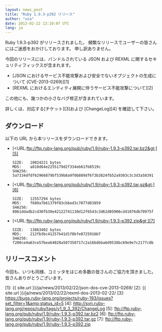 ```yaml
---
layout: news_post
title: "Ruby 1.9.3-p392 リリース"
author: "usa"
date: 2013-02-22 13:10:07 UTC
lang: ja
---
```


Ruby 1.9.3-p392 がリリースされました。 頻繁なリリースでユーザーの皆さんにはご迷惑をおかけしております。 申し訳ありません。

今回のリリースには、バンドルされている JSON および REXML に関するセキュリティフィックスが含まれます。

* [JSON におけるサービス不能攻撃および安全でないオブジェクトの生成について (CVE-2013-0269)][1]
* [REXML におけるエンティティ展開に伴うサービス不能攻撃について][2]

この他にも、幾つかの小さなバグ修正が含まれています。

詳しくは、対応する[チケット][3]および [ChangeLog][4] を確認して下さい。

## ダウンロード

以下の URL から本リリースをダウンロードできます。

* [&lt;URL:ftp://ftp.ruby-lang.org/pub/ruby/1.9/ruby-1.9.3-p392.tar.bz2&gt;][5]

      SIZE:   10024221 bytes
      MD5:    a810d64e2255179d2f334eb61fb8519c
      SHA256: 5a7334dfdf62966879bf539b8a9f0b889df6f3b3824fb52a9303c3c3d3a58391

* [&lt;URL:ftp://ftp.ruby-lang.org/pub/ruby/1.9/ruby-1.9.3-p392.tar.gz&gt;][6]

      SIZE:   12557294 bytes
      MD5:    f689a7b61379f83cbbed3c7077d83859
      SHA256: 8861ddadb2cd30fb30e42122741130d12f6543c3d62d05906cd41076db70975f

* [&lt;URL:ftp://ftp.ruby-lang.org/pub/ruby/1.9/ruby-1.9.3-p392.zip&gt;][7]

      SIZE:   13863402 bytes
      MD5:    212fb3bc41257b41d1f8bfe0725916b7
      SHA256: f200ce4a63ce57bea64028a507350717c2a16bdbba6d9538bc69e9e7c2177c8b

## リリースコメント

今回も、いつも同様、コミッタをはじめ多数の皆さんのご協力を頂きました。 皆さんありがとうございます。



[1]: {{ site.url }}/ja/news/2013/02/22/json-dos-cve-2013-0269/
[2]: {{ site.url }}/ja/news/2013/02/22/rexml-dos-2013-02-22/
[3]: https://bugs.ruby-lang.org/projects/ruby-193/issues?set_filter=1&amp;status_id=5
[4]: http://svn.ruby-lang.org/repos/ruby/tags/v1_9_3_392/ChangeLog
[5]: ftp://ftp.ruby-lang.org/pub/ruby/1.9/ruby-1.9.3-p392.tar.bz2
[6]: ftp://ftp.ruby-lang.org/pub/ruby/1.9/ruby-1.9.3-p392.tar.gz
[7]: ftp://ftp.ruby-lang.org/pub/ruby/1.9/ruby-1.9.3-p392.zip
